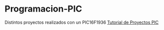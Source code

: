 # Programacion-PIC
Distintos proyectos realizados con un PIC16F1936
[Tutorial de Proyectos PIC](https://github.com/Borxo/Programacion-PIC/wiki/1-Matriz-de-Led)
